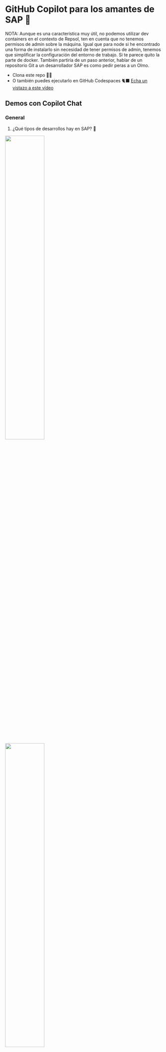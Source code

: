 
# GitHub Copilot para los amantes de SAP 💙

NOTA: Aunque es una característica muy útil, no podemos utilizar dev containers en el contexto de Repsol, ten en cuenta que no tenemos permisos de admin sobre la máquina. Igual que para node si he encontrado una forma de instalarlo sin necesidad de tener permisos de admin, tenemos que simplificar la configuración del entorno de trabajo. Si te parece quito la parte de docker. También partiría de un paso anterior, hablar de un repositorio Git a un desarrollador SAP es como pedir peras a un Olmo. 

- Clona este repo 👩‍💻
- O también puedes ejecutarlo en GitHub Codespaces 🐈‍⬛ [Echa un vistazo a este vídeo](https://www.youtube.com/watch?v=0qKG37C8sb8)

## Demos con Copilot Chat

### General

1. ¿Qué tipos de desarrollos hay en SAP? 🤔

<img src="images/GH opilot Chat - Tipos de desarrollo en SAP - Parte 1.png" width="50%">

<img src="images/GH opilot Chat - Tipos de desarrollo en SAP - Parte 2.png" width="50%">

### Desarrollo de aplicaciones web con SAPUI5

#### Requisitos 

Para poder seguir trabajando necesitamos tener configurado nodejs en la máquina. Por norma general, no tenemos permisos admin en las VDI ni en los PCs corporativos.
También es necesario tener instalado Git. 

2. ¿Cómo puedo instalar nodejs en mi máquina si no tengo permisos de administrador?

<img src="images/jmc/nodejs.PNG" width="50%">

3. ¿Cómo puedo instalar Git en una máquina windows?

<img src="images/jmc/git.PNG" width="50%">

4. ¿Cómo clono este repositorio en VSCode?

<img src="images/jmc/clonado.PNG" width="50%">

5. ¿Cómo puedo crear una aplicación SAPUI5? 🤔
Esta respuesta solo es válida para inicializar un aplicación SAPUI5 en base a una definición. 
No he encontrado forma que copilot de una respuesta coherente para crear una app SAPUI5, ten en cuenta que
este tipo de desarrollos están preparados para realizarlos en el IDE propio de SAP (SAP BAS)
<img src="images/jmc/app_fiori.PNG" width="50%">

6. ¿Qué extensiones tengo que utilizar para trabajar con SAPUI5 en VSCode?
<img src="images/jmc/extensiones1.PNG" width="50%">

<img src="images/jmc/extensiones2.PNG" width="50%">

A partir de aquí es necesario crear el proyecto utilizando el wizard de la extensión

<img src="images/jmc/paleta.PNG" width="50%">

7. ¿Como pruebo el proyecto en local?

<img src="images/jmc/local.PNG" width="50%">

8. A partir del fichero metadata.xml  construye una vista que contenga una tabla con los campos de la entidad employee y otra vista que al pulsar sobre el elemento de la tabla navegue al detalle de employee
 
Este fichero contiene la implementación del servicio OData, he utilizado uno de prueba https://services.odata.org/V3/Northwind/Northwind.svc/$metadata

<img src="images/jmc/vistas.PNG" width="50%">

9. Como sabemos que la navegación no la queremos implementar en código, preferimos que la parametrice en las rutas. 

<img src="images/jmc/routes.PNG" width="50%">

10. ¿Cómo puedo desplegar mi aplicación SAPUI5 en un servidor?
Esta pregunta aunque te la puede resolver Copilot, ya hay un procedimiento establecido en Repsol para realizar los despliegues. 

### Desarrollo ABAP

1. ¿Cómo puedo crear un programa ABAP? 🤔

<img src="images/GH Copilot Chat - Crear un programa ABAP.png" width="50%">

2. Abre **class_excel_reader.abap** y pregunta: ¿Qué hace este código? 🤔

<img src="images/GH Copilot Chat - Qué hace este código ABAP.png" width="50%" />

3. Usando el mismo archivo ¿Puedes hacer test unitarios en ABAP? 🤔

<img src="images/GH Copilot Chat - Test unitarios en ABAP.png" width="50%" />

4. ¿Cómo puedo consumir una API REST con autenticación OAuth en ABAP? 🤔

<img src="images/GH Copilot Chat - Cómo consumir API REST con OAuth en ABAP.png" width="50%">

5. Crea un programa ABAP que obtenga los nombres de todos los textos fuente ABAP de un paquete. Todos los programas se encuentran en la tabla TRDIR de la base de datos. Para acceder al código de los programas de un determinado paquete, antes tendrás que recoger de la tabla TADIR todos aquellos objetos contenidos en dicho paquete. La clave primaria de la tabla TADIR se compone de los siguientes campos: PGMID, OBJECT, OBJ_NAME y a la TRDIR se podría acceder con aquellos registros cuyo NAME coincida con el OBJ_NAME de la TADIR. Ten en cuenta que la versión es la 7.50 y que quiero que esté enfocado en el rendimiento

<img src="images/jmc/ABAP_PROGRAMA.png" width="50%">

6. Quiero montar una ALV para visualizar los resultados

<img src="images/jmc/ABAP_ALV.png" width="50%">

7. ¿Pero seguro que no se puede mejorar el rendimiento?

<img src="images/jmc/ABAP_RENDIMIENTO.png" width="50%">

8. ¿Puedes documentar este código?

<img src="images/jmc/ABAP_DOCU.png" width="50%">

9. ¿Puedes revisar si existe algún problema en el código?

<img src="images/jmc/ABAP_ERRORES.png" width="50%">

10. ¿Puedes incluir el manejo de excepciones?

<img src="images/jmc/excepciones.png" width="50%">

### Enlaces de interés
- [SAP Business Technology Platform](https://www.sap.com/products/business-technology-platform.html)
- [SAP Business Application Studio](https://www.sap.com/products/business-application-studio.html)
- [SAP Fiori](https://www.sap.com/products/fiori.html)
- [Desarrollo de SAPUI5](https://blogs.sap.com/2023/11/02/sapui5-development-with-sap-build-code/)
- [Configurar Visual Studio Code para UI5](https://blogs.sap.com/2021/02/03/setting-up-visual-studio-code-for-ui5-development/)
- [Tutoriales de SAP](https://developers.sap.com/tutorial-navigator.html)
- [abapGit](https://github.com/abapGit/abapGit)
- [Ejemplos en ABAP](https://github.com/SAP-samples/abap-platform-rap-opensap/tree/main)